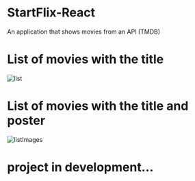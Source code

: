 # StartFlix-React

An application that shows movies from an API (TMDB)

# List of movies with the title
![list](https://user-images.githubusercontent.com/65731882/185015208-c2c3dda3-5a23-4284-9224-6f2573aeac59.jpg)

# List of movies with the title and poster
![listImages](https://user-images.githubusercontent.com/65731882/185015291-3a6af8ac-9a3e-47c7-ad96-3f2bd09227ff.jpg)



# project in development...
